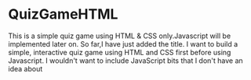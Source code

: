 # QuizGameHTML
This is a simple quiz game using HTML & CSS only.Javascript will be implemented later on.
So far,I have just added the title. I want to build a simple, interactive quiz game using HTML and CSS first before using Javascript. I wouldn't want to include JavaScript bits that I don't have an idea about

